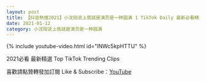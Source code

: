 ```yaml
---
layout: post
title: 【抖音熱搜2021】小沈阳说上我就是演员是一种圆满 1 TikTok Daily 最新必看精選合集2021 01 12
date: 2021-01-12
category: 小沈阳说上我就是演员是一种圆满
---
```


{% include youtube-video.html id="lNWc5kpHTTU" %}

2021必看 最新精選 Top TikTok Trending Clips

喜歡請點贊轉發加訂閱 Like & Subscribe：[YouTube](https://www.youtube.com/channel/UCAoR7VcanIPd04uEq_GIylA/videos)

